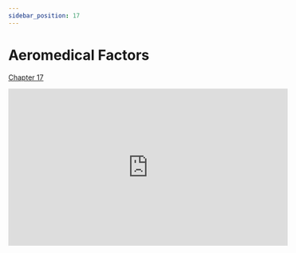 ```yaml
---
sidebar_position: 17
---
```


# Aeromedical Factors

[Chapter 17](https://www.faa.gov/sites/faa.gov/files/19_phak_ch17.pdf)

<iframe width="560" height="315" src="https://www.youtube-nocookie.com/embed/n1UYc615ZTQ?si=5-Yx1Ky147xuSVaL" title="YouTube video player" frameborder="0" allow="accelerometer; clipboard-write; encrypted-media; picture-in-picture; web-share" referrerpolicy="strict-origin-when-cross-origin" allowfullscreen></iframe>